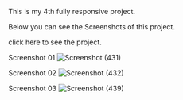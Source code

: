 This is my 4th fully responsive project.

Below you can see the Screenshots of this project.

click here to see the project.


Screenshot 01
![Screenshot (431)](https://github.com/Akmal1796/Portfolio/assets/105329445/f04a8efc-5d75-49ed-af33-9acde38677ca)

Screenshot 02
![Screenshot (432)](https://github.com/Akmal1796/Portfolio/assets/105329445/d579e483-1ea0-4934-b9ca-a6ab9e47576a)

Screenshot 03
![Screenshot (439)](https://github.com/Akmal1796/Portfolio/assets/105329445/bb2313cb-8faa-4c57-bd22-4f9bca9463de)
